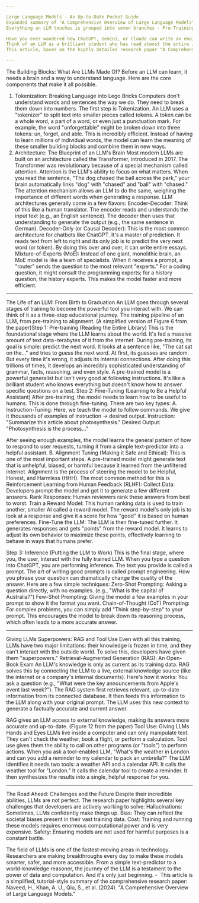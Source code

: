 ```yaml
---

Large Language Models - An Up‑to‑Date Pocket Guide
Expanded summary of "A Comprehensive Overview of Large Language Models"
Everything an LLM touches is grouped into seven branches - Pre‑Training, Fine‑Tuning, Efficiency, Inference, Evaluation, Applications, and Challenges.

Have you ever wondered how ChatGPT, Gemini, or Claude can write an email, explain a complex topic, or even create a poem in seconds? The magic behind these tools is something called a Large Language Model, or LLM.
Think of an LLM as a brilliant student who has read almost the entire internet - every Wikipedia page, every book, every blog post. After reading all that, it hasn't just memorized facts; it has learned the patterns of language, logic, and reasoning.
This article, based on the highly detailed research paper "A Comprehensive Overview of Large Language Models," will break down how these models work in simple terms. No background needed! We'll walk through their journey from digital infants to the incredibly capable AI assistants we use today.

---
```


The Building Blocks: What Are LLMs Made Of?
Before an LLM can learn, it needs a brain and a way to understand language. Here are the core components that make it all possible.
1. Tokenization: Breaking Language into Lego Bricks
Computers don't understand words and sentences the way we do. They need to break them down into numbers. The first step is Tokenization.
An LLM uses a "tokenizer" to split text into smaller pieces called tokens. A token can be a whole word, a part of a word, or even just a punctuation mark.
For example, the word "unforgettable" might be broken down into three tokens: un, forget, and able.
This is incredibly efficient. Instead of having to learn millions of individual words, the model can learn the meaning of these smaller building blocks and combine them in new ways.
2. Architecture: The Blueprint of an LLM's Brain
Most modern LLMs are built on an architecture called the Transformer, introduced in 2017. The Transformer was revolutionary because of a special mechanism called attention.
Attention is the LLM's ability to focus on what matters. When you read the sentence, "The dog chased the ball across the park," your brain automatically links "dog" with "chased" and "ball" with "chased." The attention mechanism allows an LLM to do the same, weighing the importance of different words when generating a response.
LLM architectures generally come in a few flavors:
Encoder-Decoder: Think of this like a human translator. The encoder reads and understands the input text (e.g., an English sentence). The decoder then uses that understanding to generate the output (e.g., the same sentence in German).
Decoder-Only (or Causal Decoder): This is the most common architecture for chatbots like ChatGPT. It's a master of prediction. It reads text from left to right and its only job is to predict the very next word (or token). By doing this over and over, it can write entire essays.
Mixture-of-Experts (MoE): Instead of one giant, monolithic brain, an MoE model is like a team of specialists. When it receives a prompt, a "router" sends the question to the most relevant "experts." For a coding question, it might consult the programming experts; for a history question, the history experts. This makes the model faster and more efficient.

---

The Life of an LLM: From Birth to Graduation
An LLM goes through several stages of training to become the powerful tool you interact with. We can think of it as a three-step educational journey.
The training pipeline of an LLM, from pre-training to alignment. (A simplified version of Figure 6 from the paper)Step 1: Pre-training (Reading the Entire Library)
This is the foundational stage where the LLM learns about the world. It's fed a massive amount of text data - terabytes of it from the internet.
During pre-training, its goal is simple: predict the next word. It looks at a sentence like, "The cat sat on the…" and tries to guess the next word. At first, its guesses are random. But every time it's wrong, it adjusts its internal connections. After doing this trillions of times, it develops an incredibly sophisticated understanding of grammar, facts, reasoning, and even style.
A pre-trained model is a powerful generalist but isn't very good at following instructions. It's like a brilliant student who knows everything but doesn't know how to answer specific questions on a test.
Step 2: Fine-Tuning (Learning to Be a Helpful Assistant)
After pre-training, the model needs to learn how to be useful to humans. This is done through fine-tuning. There are two key types:
A. Instruction-Tuning:
Here, we teach the model to follow commands. We give it thousands of examples of instruction -> desired output.
Instruction: "Summarize this article about photosynthesis."
Desired Output: "Photosynthesis is the process…"

After seeing enough examples, the model learns the general pattern of how to respond to user requests, turning it from a simple text-predictor into a helpful assistant.
B. Alignment Tuning (Making it Safe and Ethical):
This is one of the most important steps. A pre-trained model might generate text that is unhelpful, biased, or harmful because it learned from the unfiltered internet. Alignment is the process of steering the model to be Helpful, Honest, and Harmless (HHH).
The most common method for this is Reinforcement Learning from Human Feedback (RLHF):
Collect Data: Developers prompt the model and get it to generate a few different answers.
Rank Responses: Human reviewers rank these answers from best to worst.
Train a Reward Model: This human ranking data is used to train another, smaller AI called a reward model. The reward model's only job is to look at a response and give it a score for how "good" it is based on human preferences.
Fine-Tune the LLM: The LLM is then fine-tuned further. It generates responses and gets "points" from the reward model. It learns to adjust its own behavior to maximize these points, effectively learning to behave in ways that humans prefer.

Step 3: Inference (Putting the LLM to Work)
This is the final stage, where you, the user, interact with the fully trained LLM. When you type a question into ChatGPT, you are performing inference.
The text you provide is called a prompt. The art of writing good prompts is called prompt engineering. How you phrase your question can dramatically change the quality of the answer. Here are a few simple techniques:
Zero-Shot Prompting: Asking a question directly, with no examples. (e.g., "What is the capital of Australia?")
Few-Shot Prompting: Giving the model a few examples in your prompt to show it the format you want.
Chain-of-Thought (CoT) Prompting: For complex problems, you can simply add "Think step-by-step" to your prompt. This encourages the model to break down its reasoning process, which often leads to a more accurate answer.

---

Giving LLMs Superpowers: RAG and Tool Use
Even with all this training, LLMs have two major limitations: their knowledge is frozen in time, and they can't interact with the outside world. To solve this, developers have given them "superpowers."
Retrieval-Augmented Generation (RAG): An Open-Book Exam
An LLM's knowledge is only as current as its training data. RAG solves this by connecting the LLM to a live, external knowledge source (like the internet or a company's internal documents).
Here's how it works:
You ask a question (e.g., "What were the key announcements from Apple's event last week?").
The RAG system first retrieves relevant, up-to-date information from its connected database.
It then feeds this information to the LLM along with your original prompt.
The LLM uses this new context to generate a factually accurate and current answer.

RAG gives an LLM access to external knowledge, making its answers more accurate and up-to-date. (Figure 12 from the paper)
Tool Use: Giving LLMs Hands and Eyes
LLMs live inside a computer and can only manipulate text. They can't check the weather, book a flight, or perform a calculation. Tool use gives them the ability to call on other programs (or "tools") to perform actions.
When you ask a tool-enabled LLM, "What's the weather in London and can you add a reminder to my calendar to pack an umbrella?"
The LLM identifies it needs two tools: a weather API and a calendar API.
It calls the weather tool for "London."
It calls the calendar tool to create a reminder.
It then synthesizes the results into a single, helpful response for you.

---

The Road Ahead: Challenges and the Future
Despite their incredible abilities, LLMs are not perfect. The research paper highlights several key challenges that developers are actively working to solve:
Hallucinations: Sometimes, LLMs confidently make things up.
Bias: They can reflect the societal biases present in their vast training data.
Cost: Training and running these models requires enormous computational power and is very expensive.
Safety: Ensuring models are not used for harmful purposes is a constant battle.

The field of LLMs is one of the fastest-moving areas in technology. Researchers are making breakthroughs every day to make these models smarter, safer, and more accessible. From a simple text-predictor to a world-knowledge reasoner, the journey of the LLM is a testament to the power of data and computation. And it's only just beginning.
- 
This article is a simplified, tutorial-style summary of the comprehensive research paper: Naveed, H., Khan, A. U., Qiu, S., et al. (2024). "A Comprehensive Overview of Large Language Models."